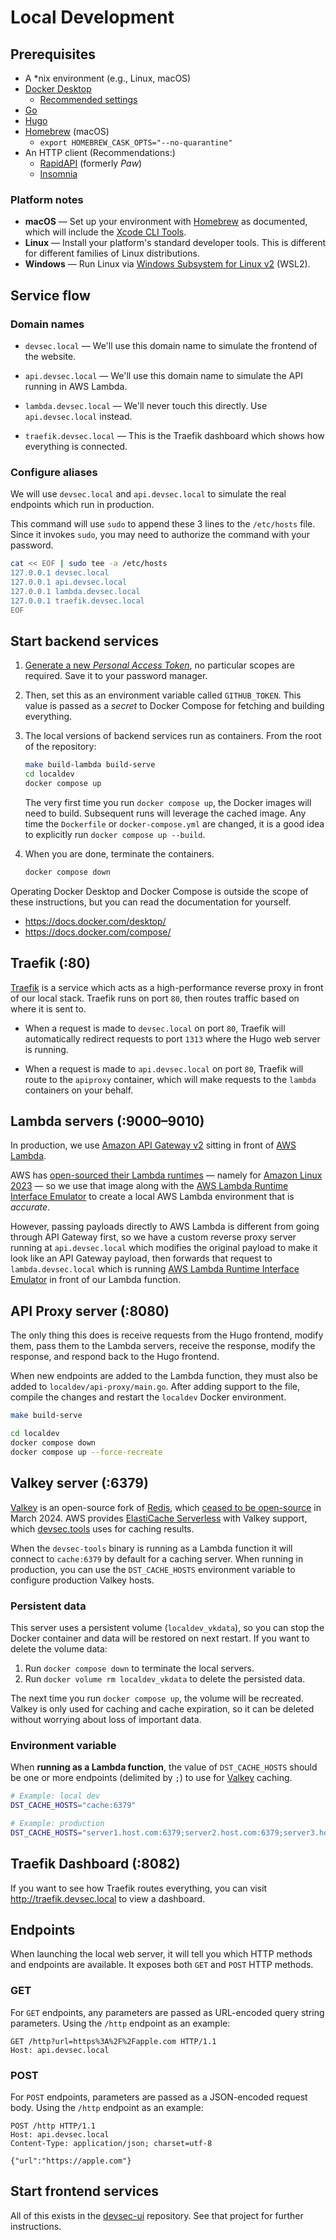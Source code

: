 # Local Development

## Prerequisites

* A *nix environment (e.g., Linux, macOS)
* [Docker Desktop]
  * [Recommended settings](https://github.com/northwood-labs/macos-for-development/wiki/Docker-Desktop#recommended-settings)
* [Go]
* [Hugo]
* [Homebrew] (macOS)
  * `export HOMEBREW_CASK_OPTS="--no-quarantine"`
* An HTTP client (Recommendations:)
  * [RapidAPI](https://paw.cloud) (formerly _Paw_)
  * [Insomnia](https://insomnia.rest)

### Platform notes

* **macOS** — Set up your environment with [Homebrew] as documented, which will include the [Xcode CLI Tools].
* **Linux** — Install your platform's standard developer tools. This is different for different families of Linux distributions.
* **Windows** — Run Linux via [Windows Subsystem for Linux v2][WSL2] (WSL2).

## Service flow

### Domain names

* `devsec.local` — We'll use this domain name to simulate the frontend of the website.

* `api.devsec.local` — We'll use this domain name to simulate the API running in AWS Lambda.

* `lambda.devsec.local` — We'll never touch this directly. Use `api.devsec.local` instead.

* `traefik.devsec.local` — This is the Traefik dashboard which shows how everything is connected.

### Configure aliases

We will use `devsec.local` and `api.devsec.local` to simulate the real endpoints which run in production.

This command will use `sudo` to append these 3 lines to the `/etc/hosts` file. Since it invokes `sudo`, you may need to authorize the command with your password.

```bash
cat << EOF | sudo tee -a /etc/hosts
127.0.0.1 devsec.local
127.0.0.1 api.devsec.local
127.0.0.1 lambda.devsec.local
127.0.0.1 traefik.devsec.local
EOF
```

## Start backend services

1. [Generate a new _Personal Access Token_](https://github.com/settings/tokens/new?description=DevSecTools%20localdev&scopes=read:packages&default_expires_at=90), no particular scopes are required. Save it to your password manager.

1. Then, set this as an environment variable called `GITHUB_TOKEN`. This value is passed as a _secret_ to Docker Compose for fetching and building everything.

1. The local versions of backend services run as containers. From the root of the repository:

    ```bash
    make build-lambda build-serve
    cd localdev
    docker compose up
    ```

    The very first time you run `docker compose up`, the Docker images will need to build. Subsequent runs will leverage the cached image. Any time the `Dockerfile` or `docker-compose.yml` are changed, it is a good idea to explicitly run `docker compose up --build`.

1. When you are done, terminate the containers.

    ```bash
    docker compose down
    ```

Operating Docker Desktop and Docker Compose is outside the scope of these instructions, but you can read the documentation for yourself.

* <https://docs.docker.com/desktop/>
* <https://docs.docker.com/compose/>

## Traefik (:80)

[Traefik] is a service which acts as a high-performance reverse proxy in front of our local stack. Traefik runs on port `80`, then routes traffic based on where it is sent to.

* When a request is made to `devsec.local` on port `80`, Traefik will automatically redirect requests to port `1313` where the Hugo web server is running.

* When a request is made to `api.devsec.local` on port `80`, Traefik will route to the `apiproxy` container, which will make requests to the `lambda` containers on your behalf.

## Lambda servers (:9000–9010)

In production, we use [Amazon API Gateway v2](https://docs.aws.amazon.com/apigateway/latest/developerguide/welcome.html) sitting in front of [AWS Lambda](https://aws.amazon.com/lambda/).

AWS has [open-sourced their Lambda runtimes](https://github.com/aws/aws-lambda-base-images/tree/provided.al2023) — namely for [Amazon Linux 2023](https://github.com/northwood-labs/lambda-provided-al2023) — so we use that image along with the [AWS Lambda Runtime Interface Emulator][RIE] to create a local AWS Lambda environment that is _accurate_.

However, passing payloads directly to AWS Lambda is different from going through API Gateway first, so we have a custom reverse proxy server running at `api.devsec.local` which modifies the original payload to make it look like an API Gateway payload, then forwards that request to `lambda.devsec.local` which is running [AWS Lambda Runtime Interface Emulator][RIE] in front of our Lambda function.

## API Proxy server (:8080)

The only thing this does is receive requests from the Hugo frontend, modify them, pass them to the Lambda servers, receive the response, modify the response, and respond back to the Hugo frontend.

When new endpoints are added to the Lambda function, they must also be added to `localdev/api-proxy/main.go`. After adding support to the file, compile the changes and restart the `localdev` Docker environment.

```bash
make build-serve
```

```bash
cd localdev
docker compose down
docker compose up --force-recreate
```

## Valkey server (:6379)

[Valkey] is an open-source fork of [Redis](https://redis.io/docs/latest/get-started/), which [ceased to be open-source](https://redis.io/legal/licenses/) in March 2024. AWS provides [ElastiCache Serverless](https://aws.amazon.com/elasticache/what-is-valkey/) with Valkey support, which [devsec.tools](https://devsec.tools) uses for caching results.

When the `devsec-tools` binary is running as a Lambda function it will connect to `cache:6379` by default for a caching server. When running in production, you can use the `DST_CACHE_HOSTS` environment variable to configure production Valkey hosts.

### Persistent data

This server uses a persistent volume (`localdev_vkdata`), so you can stop the Docker container and data will be restored on next restart. If you want to delete the volume data:

1. Run `docker compose down` to terminate the local servers.
1. Run `docker volume rm localdev_vkdata` to delete the persisted data.

The next time you run `docker compose up`, the volume will be recreated. Valkey is only used for caching and cache expiration, so it can be deleted without worrying about loss of important data.

### Environment variable

When **running as a Lambda function**, the value of `DST_CACHE_HOSTS` should be one or more endpoints (delimited by `;`) to use for [Valkey] caching.

```bash
# Example: local dev
DST_CACHE_HOSTS="cache:6379"

# Example: production
DST_CACHE_HOSTS="server1.host.com:6379;server2.host.com:6379;server3.host.com:6379"
```

## Traefik Dashboard (:8082)

If you want to see how Traefik routes everything, you can visit <http://traefik.devsec.local> to view a dashboard.

## Endpoints

When launching the local web server, it will tell you which HTTP methods and endpoints are available. It exposes both `GET` and `POST` HTTP methods.

### GET

For `GET` endpoints, any parameters are passed as URL-encoded query string parameters. Using the `/http` endpoint as an example:

```http
GET /http?url=https%3A%2F%2Fapple.com HTTP/1.1
Host: api.devsec.local
```

### POST

For `POST` endpoints, parameters are passed as a JSON-encoded request body. Using the `/http` endpoint as an example:

```http
POST /http HTTP/1.1
Host: api.devsec.local
Content-Type: application/json; charset=utf-8

{"url":"https://apple.com"}
```

## Start frontend services

All of this exists in the [devsec-ui](https://github.com/northwood-labs/devsec-ui) repository. See that project for further instructions.

<!--
## [Delve]: Go debugger (:42424)

You may find that you need to run your debugger against the compiled Lambda function code running inside of our Docker container. If you followed the instructions above, then it should all be setup and ready to go for you.

* The Lambda function has been compiled with debugging data.
* The Docker container has been built with a copy of `dlv`.
* The Docker Compose definition has been configured to expose the port to the host.
* If you use [VS Code], we have the debugger definitions stored in this repository.
* There are [Delve integrations for other IDEs](https://github.com/go-delve/delve/blob/master/Documentation/EditorIntegration.md) and tools as well.
-->

[Delve]: https://github.com/go-delve/delve
[Docker Desktop]: https://docker.com/desktop
[Go]: https://go.dev
[Homebrew]: https://github.com/northwood-labs/macos-for-development/wiki
[Hugo]: https://gohugo.io
[RIE]: https://github.com/aws/aws-lambda-runtime-interface-emulator
[Valkey]: https://valkey.io
[VS Code]: https://github.com/northwood-labs/macos-for-development/wiki/VS-Code
[WSL2]: https://learn.microsoft.com/en-us/windows/wsl/install
[Xcode CLI Tools]: https://github.com/northwood-labs/macos-for-development/wiki/Installing-the-Xcode-CLI-Tools
[Traefik]: https://traefik.io
